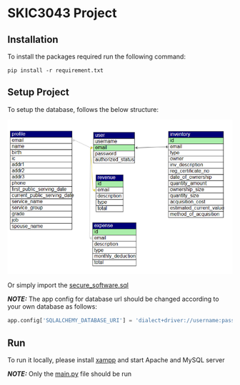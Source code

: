 # SKIC3043 Project

## Installation

To install the packages required run the following command:

```
pip install -r requirement.txt
```

## Setup Project

To setup the database, follows the below structure:

![](database.png)

Or simply import the [secure_software.sql](secure_software.sql)

**_NOTE:_** The app config for database url should be changed according to your own database as follows:

```python
app.config['SQLALCHEMY_DATABASE_URI'] = 'dialect+driver://username:password@host:port/database'
```

## Run
To run it locally, please install [xampp](https://www.apachefriends.org/) and start Apache and MySQL server   

**_NOTE:_** Only the [main.py](main.py) file should be run